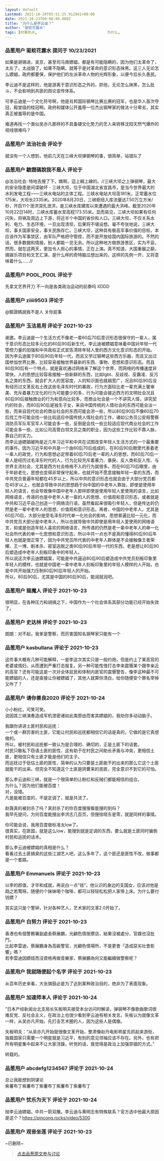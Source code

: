 ```yaml
---
layout: default
Lastmod: 2021-10-28T05:51:25.912961+00:00
date: 2021-10-23T00:00:00.000Z
title: "为什么是李云迪？"
author: "驱蚊花露水"
tags: [时事热点,								为什么,								李云迪]
---
```



### 品葱用户 **驱蚊花露水** 提问于 10/23/2021
    
如果是胡锡进，吴京，甚至司马南嫖娼，都是有可能隐瞒的，因为他们太革命了，太左了，太战狼了，如果不隐瞒，就等于是对革命的意识形态抹黑。这三人无论怎么嫖娼，政府都要保，保护他们的左派革命人物的光辉形象，以便今后长久愚民。  
  
李云迪不是这样的，他是游离于意识形态之外的，抓他，无论怎么抹黑，怎么批斗，不会影响到共匪的舆论宣传体系。  
  
可李云迪是一个文化符号啊，他是肖邦国际钢琴比赛比赛的冠军，也是华人首次夺冠，殿堂级的桂冠啊。政府和媒体公开羞辱一位杰出钢琴家的做法十分卑劣，其实真正被羞辱的是中国。  
  
难道再找一个类似吴亦凡那样的不具备硬文化势力的艺人来转移沈阳天然气爆炸的视线很难吗？
    
                

### 品葱用户 **法治社会** 评论于 
        
就没有一个人想到，他前几天在三峡大坝弹钢琴的事，很简单，站错队了
        
                

### 品葱用户 **驗證碼說我不是人** 评论于 
        
@法治社会: 特地去搜了下，媽啊，這上綱上線的。//三峡大坝之上弹钢琴，最大的安全隐患是间谍破坏 - 三峡大坝，位于中国湖北省宜昌市，是当今世界最大的水利发电工程——三峡水电站的主体工程。三峡水电站大坝高181米，正常蓄水位175米，大坝长2335米。2020年8月20日，三峡枢纽入库流量达7.50万立方米/秒，开启11个泄洪深孔泄洪，是三峡水库建库以来遭遇的最大洪峰。截至2020年10月22日14时，三峡水库蓄水至高程173.55米。显而易见，三峡大坝如果有任何闪失，将祸及周边上下游，将近半个中国的省份和人口。三峡大坝，不仅关系水利、电力、生态环境，一旦出现溃坝，后果将不堪设想。毫不夸张地说，三峡大坝，事关国家安全，事关民族存亡。三峡大坝，这种具有极高军事价值的目标，本应该作为军事禁区，由军队严格把守管控，而不是开放给国内国际旅游的。不然的话，很多数据和情报，别人都能一览无余。所以这种地方做旅游景区，实为不妥。然而，就在这两天，更加令人担心的事情，正在上演。真不知道，大国重器之巅，搞娱乐项目和文艺汇演，是什么样的奇特脑瓜想出来的，这样的先例一开，又将意味着什么……//
        
                

### 品葱用户 **POOL_POOL** 评论于 
        
先拿文艺界开刀 不一向是各类政治运动的前奏吗 XDDD
        
                

### 品葱用户 **ziiii9503** 评论于 
        
@驗證碼說我不是人 关你屁事
        
                

### 品葱用户 **玉洁易用** 评论于 2021-10-23
        
谢邀。李云迪是一个生活方式不像老一辈60后70后意识形态很保守的一辈人，属于意识形态比较多元化的80后90后新生代，李云迪被嫖娼意味着中国对年轻一代管控力量的加强和中共政权正式宣告清除年轻人里的西方文化意识形态的开始。  
因为李云迪属于80后90后年轻一代，而且又学过钢琴这些西方乐器，而且又出过国参加世界比赛，比较容易接触世界最新的东西、事物、思想和意识形态。而且80后90后有一个特点，就是喜欢通过网络来了解这个世界，而网络的传播速度非常快，人的思想比较容易接触一些新鲜的东西，比如lgbt、反歧视、反霸凌、反污名之类的东西，就会扩大人的宽容度，人的知识面也就越宽广，况且80后90后没有经历过文革反右土改这些毛泽东时代的暴政，行为方面较比老一辈充满土鳖审美、充斥着暴力文化的行为可能要少的多，行为可能会接近西方的文明社会况且80后90后接触商业的行为和意向比较多，而商业社会是一个不讲究人情，讲究契约的社会，而80后90后是独生子女，来自中国传统的人情社会的东西可能会淡一些，而来自现代社会的商业社会的东西可能会浓一些，所以80后90后不像60后70后找工作可能会找一些比较适应中国传统人情社会的工作，诸如公务员公安局警察消防员军队军官军人可能会多一些，反倒是会找一些比较适应现代商业社会的工作可能会多一些，比如公司高管白领文员之类的职业，因为这些工作比较不靠人脉，靠自己的实力。  
而李云迪嫖娼被拘是近几年习近平和中共在试图改变年轻人生活方式的一个最重要的事件。因为习近平和中共是一个由60后70后组成的，在80后90后眼里代表着老一辈人的政党，行为和思想必定带着60后70后老一辈的人的思想，而60后70后一辈人是经历过毛泽东时代的人，行为比较充斥着暴力、暴戾、反人类和反人性、与世界主流社会，尤其是西方社会格格不入的行为就很多。而在60后70后眼里，由于年龄老化，思想也变得非常保守起来，也就开始不愿意接触年轻一辈的东西，而中共党员普遍年轻都在45岁以上，所以中共的意识形态也就会由于大部分党员都在45岁以上，也就会导致中共的思想趋于向中国的中老年人靠拢，即使是使用年轻人的语言，也会导致像中国中老年人那样即使是使用年轻人爱使用的语言，比如网络语言，传递的也是中老年人老一辈的人的思想、价值观和意识形态，或者就是中共和习近平自己创造一个网络流行语，虽然看起来很吸引年轻人，但是传达的仍然是老一辈中老年人的思想、价值观和意识形态。再者，中国的中老年人，尤其是60后70后，大部分是受毛泽东时代单一化社会的影响，思想普遍比较一元化，而中共党员大部分是中老年人，所以也就导致中共即使是用年轻人爱使用的网络语言，抑或是创造年轻人喜欢的网络语言，所传递的仍然是老一辈中老年人的单一化社会所代表的单一化思想和意识形态，所以中共一点也不是真的懂得80后90后年轻人也就是很正常了，因为中共党员所代表的中老年人群体是不会接触像王者荣耀、王一博、剧本杀、密室逃脱之类80后90后年轻一代的东西，老是想让80后90后塑造成中老年人刻板印象中的年轻人。  
所以说这次李云迪嫖娼案，可能是中共逼迫80后90后塑造成中共党员刻板印象里年轻人的模样，也就是中国老一辈中老年人刻板印象里的年轻人模样的人开始，也是中共开始强力压制80后90后年轻人的开始。  
所以，80后90后，尤其是中国的80后90后，能润就润吧。
        
                

### 品葱用户 **猫魔人** 评论于 2021-10-23
        
很明显，在各种压力和胡搞之下，中国作为一个社会体系其部分功能已经开始失效了。
        
                

### 品葱用户 **史达林** 评论于 2021-10-23
        
朗朗：对不起，我爹是警察，而厉害国知名钢琴家只能有一个
        
                

### 品葱用户 **kasbullana** 评论于 2021-10-23
        
这件事大概有几种可能解释，一是李这次其实只是一般约炮，但是约上了某高官的老婆或情妇，从而遭到严重打击报复。另一种可能性借打击李来震慑某个跟李亲近的高官？还有可能这是一次对全体屁民和体制内匪官的震慑警告，像李这种最不可能嫖娼的人，还是直接让你被嫖娼了，其他人就算你清白，给你随便安个罪名宰掉又咋了？
        
                

### 品葱用户 **请你善良2020** 评论于 2021-10-24
        
小小粉红，可笑可笑。  
说因其三峡演奏造成军机泄密诸如此类原由而害其嫖娼的，我劝你多动动脑子。  
  
我跟你讲讲土匪村民和巡抚：  
一个或一群厉害的土匪，它能让村民和巡抚都相信它的话是真的，它做的是它真想做的。  
所以，被村民和巡抚都一致认为是合理的、确切的，正是土匪下的话套。  
村民只敢私下窃语土匪的匪性，这有助于在村民之间助长矛盾与冲突，更相信土匪，更相信只有土匪才能是他们的主子。  
而巡抚过于低估土匪的匪性，简单的认为只要是土匪能干的出来的那么它这个土匪就能干的出来。但完全不知道这个土匪是阴曹来的恶匪，完全意识不到它的可怕。  
  
那么李云迪和三峡，就是一个很简单的让粉红和反贼们都能相信的组合。  
为什么？因为他们能被百度！  
对，没错。  
凡是能被百度的，不是定调了，就是共流了。  
  
赵薇真的被封杀了吗？真封杀了的你百度搜搜看能搜的到吗？  
我早先提问，为何百度能搜出李洪志几百页，但搜徐晓东是零，就是同样的事情。  
  
你可能会说，我用百度做标准太low了。  
很真实，在匪国，就是这么low，能搜到就是定调的东西，要么就是土匪同时骗倒村民和巡抚的话术。  
  
那么李云迪被嫖娼的真相是什么？  
看看过去土匪搞臭的这些江湖艺人吧，这么多年了，这个匪还是匪性不改，做事都是一个套路。
        
                

### 品葱用户 **Emmanuels** 评论于 2021-10-23
        
以李的颜值，才华和成就，再说白一点“钱”，他认识的身边的支国女，应该对他是趋之若鹜呀。随便约个妹妹喝个咖啡，都可以轻轻松松把人家带上床。为什么要付钱嫖？  
  
其实这只是个警钟，针对各种艺人，艺术家的文革2.0开始了。
        
                

### 品葱用户 **白努力** 评论于 2021-10-23
        
香港也有個警務署副處長蔡展鵬，光顧色情按摩店，結果沒被處分，官媒也沒批鬥。  
比起李雲迪，蔡展鵬身為高級警官，光顧色情場所，不是更會「造成惡劣社會影響」嗎？  
若李雲迪因嫖妓而沒資格再做音樂家，蔡展鵬為何又能繼續做警察呢？
        
                

### 品葱用户 **我就随便起个名字** 评论于 2021-10-23
        
从百年历史来看，大张旗鼓必是为了达到某种政治目的，绝非为了表面现象。
        
                

### 品葱用户 **加速师本人** 评论于 2021-10-24
        
”日本产经新闻台北支局长矢板明夫接受本台访问时解读，弹钢琴不像歌曲歌词很难反党、反社会主义，在政治上也很少看到李云迪有相关发言。矢板认为就像文革一样，从吴亦凡开始，先打击艺术圈的人，因为这些人是偶像。  
  
矢板明夫：“从吴亦凡开始就很像文革开始，整肃像赵丹电影明星先抓起来游街，独裁国家只需要一个明星就是习近平，有别的意见领袖应该不存在。另外，也有把所有明星集中起来不让大家浮躁，听党的话，我觉得是政治上加强禁锢的方式。”  
  
转载的。
        
                

### 品葱用户 **abcdefg1234567** 评论于 2021-10-24
        
总让我能想到阴谋论  
紫薯布丁紫薯布丁紫薯布丁紫薯布丁紫薯布丁
        
                

### 品葱用户 **忧乐为天下** 评论于 2021-10-24
        
抛李云迪嫖娼，中共一箭双雕。李云迪与黄明志有特殊联系？官方选中他最大原因是这个？https://pincong.rocks/video/5300
        
                

### 品葱用户 **观音坐莲** 评论于 2021-10-23
        
~已删除~
        
                





> [点击品葱原文参与讨论](https://pincong.rocks/question/42605)

